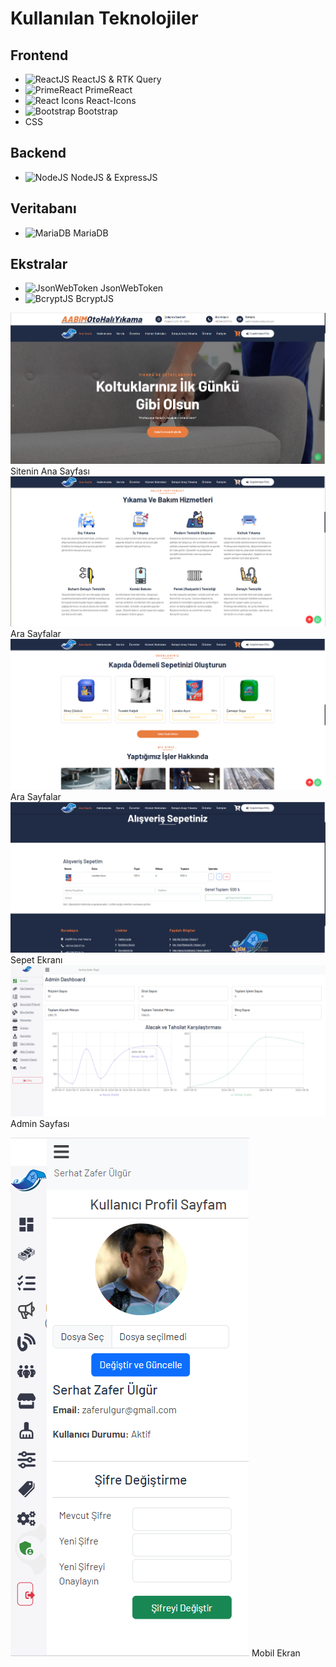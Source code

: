 # Kullanılan Teknolojiler

## Frontend
- ![ReactJS](https://cdn.jsdelivr.net/npm/@iconify/icons-logos/react.svg "ReactJS") ReactJS & RTK Query
- ![PrimeReact](https://cdn.jsdelivr.net/npm/@iconify/icons-logos/prime-react.svg "PrimeReact") PrimeReact
- ![React Icons](https://cdn.jsdelivr.net/npm/@iconify/icons-logos/react-iconify.svg "React Icons") React-Icons
- ![Bootstrap](https://cdn.jsdelivr.net/npm/@iconify/icons-logos/bootstrap.svg "Bootstrap") Bootstrap
- CSS

## Backend
- ![NodeJS](https://cdn.jsdelivr.net/npm/@iconify/icons-logos/nodejs.svg "NodeJS") NodeJS & ExpressJS

## Veritabanı
- ![MariaDB](https://cdn.jsdelivr.net/npm/@iconify/icons-logos/mariadb.svg "MariaDB") MariaDB

## Ekstralar
- ![JsonWebToken](https://cdn.jsdelivr.net/npm/@iconify/icons-logos/jsonwebtoken.svg "JsonWebToken") JsonWebToken
- ![BcryptJS](https://cdn.jsdelivr.net/npm/@iconify/icons-logos/bcrypt.svg "BcryptJS") BcryptJS


![Ana Sayfa](main.png)
Sitenin Ana Sayfası
![Ara Sayfalar](content1.png)
Ara Sayfalar
![Ara Sayfalar](content2.png)
Ara Sayfalar
![Sepet Ekranı](sepet.png)
Sepet Ekranı
![Admin Sayfası](admin_page.png)
Admin Sayfası

![Mobil Ekran](mobil.png)
Mobil Ekran
